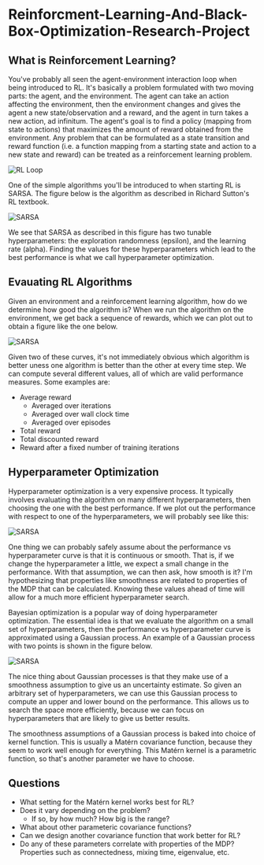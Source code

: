 # Reinforcment-Learning-And-Black-Box-Optimization-Research-Project

## What is Reinforcement Learning?

You've probably all seen the agent-environment interaction loop when being introduced to RL.
It's basically a problem formulated with two moving parts: the agent, and the environment.
The agent can take an action affecting the environment, then the environment changes and gives the agent a new state/observation and a reward, and the agent in turn takes a new action, ad infinitum.
The agent's goal is to find a policy (mapping from state to actions) that maximizes the amount of reward obtained from the environment.
Any problem that can be formulated as a state transition and reward function (i.e. a function mapping from a starting state and action to a new state and reward) can be treated as a reinforcement learning problem.

![RL Loop](https://raw.githubusercontent.com/NNSG-Labs/Reinforcment-Learning-And-Black-Box-Optimization-Research-Project/master/figs/rl_loop.png)

One of the simple algorithms you'll be introduced to when starting RL is SARSA. 
The figure below is the algorithm as described in Richard Sutton's RL textbook.

![SARSA](https://raw.githubusercontent.com/NNSG-Labs/Reinforcment-Learning-And-Black-Box-Optimization-Research-Project/master/figs/sarsa.png)

We see that SARSA as described in this figure has two tunable hyperparameters: the exploration randomness (epsilon), and the learning rate (alpha).
Finding the values for these hyperparameters which lead to the best performance is what we call hyperparameter optimization.

## Evauating RL Algorithms

Given an environment and a reinforcement learning algorithm, how do we determine how good the algorithm is?
When we run the algorithm on the environment, we get back a sequence of rewards, which we can plot out to obtain a figure like the one below.

![SARSA](https://raw.githubusercontent.com/NNSG-Labs/Reinforcment-Learning-And-Black-Box-Optimization-Research-Project/master/figs/perf_vs_time.png)

Given two of these curves, it's not immediately obvious which algorithm is better uness one algorithm is better than the other at every time step.
We can compute several different values, all of which are valid performance measures.
Some examples are:
* Average reward
  * Averaged over iterations
  * Averaged over wall clock time
  * Averaged over episodes
* Total reward
* Total discounted reward
* Reward after a fixed number of training iterations

## Hyperparameter Optimization

Hyperparameter optimization is a very expensive process.
It typically involves evaluating the algorithm on many different hyperparameters, then choosing the one with the best performance.
If we plot out the performance with respect to one of the hyperparameters, we will probably see like this:

![SARSA](https://raw.githubusercontent.com/NNSG-Labs/Reinforcment-Learning-And-Black-Box-Optimization-Research-Project/master/figs/perf_vs_param.png)

One thing we can probably safely assume about the performance vs hyperparameter curve is that it is continuous or smooth.
That is, if we change the hyperparameter a little, we expect a small change in the performance.
With that assumption, we can then ask, how smooth is it?
I'm hypothesizing that properties like smoothness are related to properties of the MDP that can be calculated.
Knowing these values ahead of time will allow for a much more efficient hyperparameter search.

Bayesian optimization is a popular way of doing hyperparameter optimization.
The essential idea is that we evaluate the algorithm on a small set of hyperparameters, then the performance vs hyperparameter curve is approximated using a Gaussian process.
An example of a Gaussian process with two points is shown in the figure below.

![SARSA](https://raw.githubusercontent.com/NNSG-Labs/Reinforcment-Learning-And-Black-Box-Optimization-Research-Project/master/figs/gp.png)

The nice thing about Gaussian processes is that they make use of a smoothness assumption to give us an uncertainty estimate.
So given an arbitrary set of hyperparameters, we can use this Gaussian process to compute an upper and lower bound on the performance.
This allows us to search the space more efficiently, because we can focus on hyperparameters that are likely to give us better results.

The smoothness assumptions of a Gaussian process is baked into choice of kernel function.
This is usually a Matérn covariance function, because they seem to work well enough for everything.
This Matérn kernel is a parametric function, so that's another parameter we have to choose.

## Questions

* What setting for the Matérn kernel works best for RL?
* Does it vary depending on the problem?
  * If so, by how much? How big is the range?
* What about other parameteric covariance functions?
* Can we design another covariance function that work better for RL?
* Do any of these parameters correlate with properties of the MDP? Properties such as connectedness, mixing time, eigenvalue, etc.
